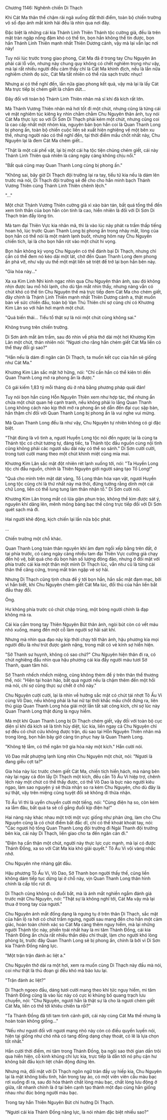 




Chương 1146: Nghênh chiến Di Thạch


Khi Cát Ma thân thể chậm rãi ngã xuống đất thời điểm, toàn bộ chiến trường vô số đạo ánh mắt kinh hãi đều là nhìn qua nơi đây.

Đặc biệt là những cái kia Thánh Linh Thiên Thánh tộc cường giả, đều là trên mặt tràn ngập nồng đậm khó có thể tin, bọn hắn không thể tin được, bọn hắn Thánh Linh Thiên mạnh nhất Thiên Dương cảnh, vậy mà lại vẫn lạc nơi này!

Tuy nói lúc trước trong giao phong, Cát Ma đã ở trong tay Chu Nguyên ăn phải cái lỗ vốn, nhưng này chung quy không có chết nghiêm trọng như vậy, mà lại rất nhiều người đều cảm thấy chỉ là Cát Ma khinh địch, nếu là lần nữa nghiêm chỉnh đọ sức, Cát Ma tất nhiên có thể rửa sạch trước nhục!

Nhưng ai có thể nghĩ đến, lần nữa giao phong kết quả, vậy mà lại là lấy Cát Ma trực tiếp bị chém giết là chấm dứt...

Đây đối với toàn bộ Thánh Linh Thiên nhân mã sĩ khí đả kích rất lớn.

Mà Thánh Vương Thiên nhân mã hơi tốt đi một chút, nhưng cũng là từng cái vẻ mặt nghiêm túc kiêng kỵ nhìn chằm chằm Chu Nguyên thân ảnh, tuy nói Cát Ma thực lực so với Di Sơn Di Thạch phải kém một chút, nhưng cũng coi là cao cấp nhất một nhóm kia, nguyên bản bọn hắn coi là Quan Thanh Long bị phong ấn, toàn bộ chiến cuộc liền sẽ xuất hiện nghiêng về một bên xu thế, nhưng người nào có thể nghĩ đến, tại thời điểm mấu chốt nhất này, Chu Nguyên lại là đem Cát Ma chém giết...

"Thật là một cái phế vật, lại bị một cái hạ tộc tiện chủng chém giết, cái này Thánh Linh Thiên quả nhiên là càng ngày càng không chịu nổi."

"Bất quá cũng may Quan Thanh Long cũng bị phong ấn."

"Không sai, bây giờ Di Thạch đội trưởng lại ra tay, tiểu tử kia nếu là dám lên trước mà nói, Di Thạch đội trưởng sẽ để cho cho hắn minh bạch Thánh Vương Thiên cùng Thánh Linh Thiên chênh lệch."

"..."

Một chút Thánh Vương Thiên cường giả xì xào bàn tán, bất quá tổng thể đến xem tinh thần của bọn hắn còn tính là cao, hiển nhiên là đối với Di Sơn Di Thạch tràn đầy lòng tin.

Mà tam đại Thiên Vực kia nhân mã, thì là vào lúc này phát ra trầm thấp tiếng hoan hô, lúc trước Quan Thanh Long bị phong ấn trong nháy mắt, lòng của bọn hắn có thể nói là một mảnh lạnh buốt, nhưng hôm nay Chu Nguyên chiến tích, lại là cho bọn hắn rót vào một chút hi vọng.

Bọn hắn không kỳ vọng Chu Nguyên có thể đánh bại Di Thạch, nhưng chỉ cần có thể đem nó kéo dài một lát, chờ đến Quan Thanh Long đem phong ấn phá vỡ, như vậy ưu thế một mặt liền sẽ triệt để trở lại bọn hắn bên này.

"Gia hỏa này..."

Xa xa Kim Linh Nhi kinh ngạc nhìn qua Chu Nguyên thân ảnh, sau đó không nhịn được lau mồ hôi lạnh, cho dù tận mắt nhìn thấy, nhưng nàng vẫn có chút khó có thể tin Chu Nguyên thế mà trực tiếp đem Cát Ma cho chém giết, đây chính là Thánh Linh Thiên mạnh nhất Thiên Dương cảnh a, thật muốn bàn về sức chiến đấu, toàn bộ Vạn Thú Thiên chỉ sợ cũng chỉ có Khương Kim Lân so với hắn hơi mạnh một chút.

"Quá biến thái... Tiểu tổ thật sự là nói một chút cũng không sai."

Không trung trên chiến trường.

Di Sơn ánh mắt âm trầm, sau đó nhìn về phía thở dài một hơi Khương Kim Lân một chút, thản nhiên nói: "Ngươi cho rằng hắn chém giết Cát Ma liền có thể thay đổi gì sao?"

"Hắn nếu là dám đi ngăn cản Di Thạch, ta muốn kết cục của hắn sẽ giống như Cát Ma."

Khương Kim Lân sắc mặt hờ hững, nói: "Chỉ cần hắn có thể kiên trì đến Quan Thanh Long mở ra phong ấn là được."

Cô gái kiếm 1,83 tỷ mỗi tháng dù ở nhà bằng phương pháp quái đản!

Tuy nói bọn hắn cùng Hỗn Nguyên Thiên xem như hợp tác, thế nhưng ẩn chứa một chút quan hệ cạnh tranh, nếu không phải lo lắng Quan Thanh Long không cách nào kịp thời mở ra phong ấn sẽ dẫn đến đại cục sập bàn, hắn thậm chí đối với Quan Thanh Long bị phong ấn là vui nghe vui mừng.

Mà Quan Thanh Long đều là như vậy, Chu Nguyên tự nhiên không có gì đặc biệt.

"Thật đúng là vô tình a, ngươi Huyền Long tộc nói đến ngược lại là cùng ta Thánh tộc có chút tương tự, đáng tiếc, ta Thánh tộc đầu nguồn cùng nội tình cũng không phải các ngươi sâu dài này có thể so sánh." Di Sơn cười cười, trong tươi cười mang theo một chút khinh miệt cùng mỉa mai.

Khương Kim Lân sắc mặt đột nhiên rét lạnh xuống tới, nói: "Ta Huyền Long tộc chi đầu nguồn, chính là Thiên Nguyên giới người sáng tạo Tổ Long!"

"Quá cho mình trên mặt dát vàng, Tổ Long thân hóa vạn vật, ngươi Huyền Long tộc cũng chỉ là thứ nhất này mà thôi, đừng tưởng rằng dính một cái chữ Long, liền có thể lung tung làm thân nhận tổ." Di Sơn cười nói.

Khương Kim Lân trong mắt có lửa giận phun trào, không thể kìm được sát ý, nguyên khí dâng lên, mênh mông bàng bạc thế công trực tiếp đối với Di Sơn quét sạch mà đi.

Hai người khẽ động, kịch chiến lại lần nữa bộc phát.

...

Chiến trường một chỗ khác.

Quan Thanh Long toàn thân nguyên khí ảm đạm ngồi xếp bằng trên đất, ở tại phía trước, có càng ngày càng nhiều tam đại Thiên Vực cường giả chạy đến hộ vệ, bất quá cho dù bọn hắn số lượng đông đảo, nhưng ở đối mặt với phía trước cái kia một thân một mình Di Thạch lúc, vẫn như cũ là từng cái thân thể căng cứng, trong mắt tràn ngập vẻ sợ hãi.

Nhưng Di Thạch cũng tịnh chưa để ý tới bọn hắn, hắn sắc mặt đạm mạc, bởi vì hắn biết, khi Chu Nguyên chém giết Cát Ma lúc, đối thủ của hắn liền bắt đầu thay đổi.

Ông.

Hư không phía trước có chút chập trùng, một bóng người chính là đạp không mà ra.

Cái kia cầm trong tay Thiên Nguyên Bút thân ảnh, ngòi bút còn có vết máu nhỏ xuống, mang đến một cỗ làm người sợ hãi sát khí.

Nhưng mà nhìn qua đạo này kịp thời chạy tới thân ảnh, hậu phương kia mọi người đều là như trút được gánh nặng, trong mắt có vẻ kính sợ hiển hiện.

"Sở Thanh sư huynh, không có sao chứ?" Chu Nguyên hiện thân đi ra, có chút nghiêng đầu nhìn qua hậu phương cái kia đầy người máu tươi Sở Thanh, quan tâm hỏi.

Sở Thanh nhếch nhếch miệng, cũng không thèm để ý trên thân thể thương thế, nói: "Hiện tại hoàn hảo, bất quá ngươi nếu là chậm thêm đến một hồi mà nói, chỉ sợ cũng thực sự chết ở chỗ này."

Chu Nguyên cười cười, lại là nhìn về hướng sắc mặt có chút tái nhợt Tô Ấu Vi cùng Võ Dao, nếu không phải là hai nữ tại thời khắc mấu chốt đứng ra, liên thủ giúp Quan Thanh Long hóa giải một lần tất sát công kích, chỉ sợ lúc này Quan Thanh Long thật đúng là nguy hiểm.

Mà một khi Quan Thanh Long bị Di Thạch chém giết, vậy đối với toàn bộ cục diện sĩ khí đả kích sẽ là tính hủy diệt, lúc kia, liền ngay cả Chu Nguyên chỉ sợ đều có chút cứu không được trận, dù sao tại Hỗn Nguyên Thiên nhân mã trong lòng, bọn hắn bây giờ càng tin phục hay là Quan Thanh Long.

"Không tệ lắm, có thể ngăn trở gia hỏa này một kích." Hắn cười nói.

Võ Dao mắt phượng lạnh lùng nhìn Chu Nguyên một chút, nói: "Ngươi là đang giễu cợt ta?"

Gia hỏa này lúc trước chém giết Cát Ma, chiến tích hiển hách, mà nàng bên này lại ngay cả đón lấy Di Thạch một kích, đều cần Tô Ấu Vi hiệp trợ, chênh lệch này một chút có thể thấy được, có thể Võ Dao là bực nào người kiêu ngạo, làm sao nguyện ý sẽ thừa nhận so ra kém Chu Nguyên, cho dù đây là sự thật, vậy trên miệng cũng tuyệt đối sẽ không đi thừa nhận.

Tô Ấu Vi thì là uyển chuyển cười một tiếng, nói: "Cùng điện hạ so, còn kém xa lắm đâu, bất quá ta sẽ cố gắng đuổi kịp điện hạ!"

Hai nàng này khác nhau một trời một vực giống như phản ứng, làm cho Chu Nguyên cũng là có chút điểm bất đắc dĩ, chỉ có thể khoát khoát tay, nói: "Các ngươi hộ tống Quan Thanh Long đội trưởng đi Ngải Thanh đội trưởng bên kia, cái này Di Thạch, liền giao cho ta đến ngăn cản đi."

"Điện hạ cẩn thận một chút, người này thực lực cực mạnh, mà lại có được Thánh Đồng, xa so với Cát Ma kia khó giải quyết." Tô Ấu Vi vội vàng nhắc nhở.

Chu Nguyên nhẹ nhàng gật đầu.

Hậu phương Tô Ấu Vi, Võ Dao, Sở Thanh bọn người thấy thế, cũng liền không dám tiếp tục dừng lại ở chỗ này, vịn Quan Thanh Long thân hình chính là cấp tốc rút đi.

Di Thạch cũng không có đuổi bắt, mà là ánh mắt nghiền ngẫm đánh giá trước mặt Chu Nguyên, nói: "Thật sự là không nghĩ tới, Cát Ma vậy mà lại thua ở trong tay của ngươi."

Chu Nguyên ánh mắt đồng dạng là ngưng tụ ở trên thân Di Thạch, sắc mặt của hắn lộ ra hơi có chút trầm ngưng, người sau mang đến cho hắn một cảm giác, hoàn toàn chính xác so Cát Ma càng thêm nguy hiểm, mà lại những người Thánh tộc này, phiền toái nhất hay là mi tâm Thánh Đồng, cái kia Thánh Đồng ẩn chứa rất nhiều thần diệu chi thuật, làm cho người khó lòng phòng bị, trước đây Quan Thanh Long sẽ bị phong ấn, chính là bởi vì Di Sơn kia Thánh Đồng năng lực.

"Một trận trận đánh ác liệt a."

Chu Nguyên thở dài ra một hơi, xem ra muốn cùng Di Thạch này đấu mà nói, coi như thật là thủ đoạn gì đều khó mà bảo lưu lại.

"Trận đánh ác liệt?"

Di Thạch ngoẹo đầu, dáng tươi cười mang theo khí tức nguy hiểm, mi tâm Thánh Đồng cũng là vào lúc này có cực kì khủng bố quang trạch lưu chuyển, nói: "Chu Nguyên, ngươi hẳn là thật sự là cho là ngươi chém giết Cát Ma, liền có thể tới khiêu chiến ta rồi?"

"Ta Thánh Đồng đã tới tam tinh cảnh giới, cái này cùng Cát Ma thế nhưng là hoàn toàn không giống..."

"Nếu như ngươi đối với ngươi mạng nhỏ này còn có điều quyến luyến nói, hiện tại giống như chó nhà có tang đồng dạng chạy thoát, có lẽ là lựa chọn tốt nhất."

Hắn cười thời điểm, mi tâm trong Thánh Đồng, ba ngôi sao thời gian dần trôi qua hiển hiện, cỗ kinh khủng chi lực kia, trực tiếp là dẫn tới nó phụ cận hư không bắt đầu kịch liệt chấn động đứng lên.

Nhưng mà, đối mặt với Di Thạch ngôn ngữ tràn đầy uy hiếp kia, Chu Nguyên lại là mặt không biểu tình, hắn trong tay áo, có một viên viên cầu màu bạc rơi xuống đi ra, sau đó hóa thành chất lỏng màu bạc, chất lỏng lưu động ở giữa, rất nhanh chính là ở tại bên cạnh tạo thành một đạo cùng hắn giống nhau như đúc bóng người màu bạc.

Trong tay hắn Thiên Nguyên Bút chỉ hướng Di Thạch.

"Ngươi cái kia Thánh Đồng năng lực, là nói nhảm đặc biệt nhiều sao?"




